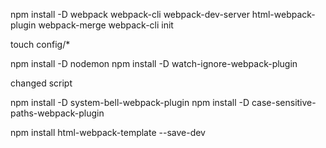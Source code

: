 npm install -D webpack webpack-cli webpack-dev-server html-webpack-plugin webpack-merge
webpack-cli init

touch config/\*

npm install -D nodemon
npm install -D watch-ignore-webpack-plugin

changed script

<!-- https://www.npmjs.com/package/npm-install-webpack-plugin -->

npm install -D system-bell-webpack-plugin
npm install -D case-sensitive-paths-webpack-plugin

npm install html-webpack-template --save-dev
